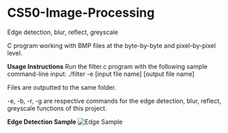 # CS50-Image-Processing
Edge detection, blur, reflect, greyscale

C program working with BMP files at the byte-by-byte and pixel-by-pixel level.

**Usage Instructions**
Run the filter.c program with the following sample command-line input:
./filter -e [input file name] [output file name]

Files are outputted to the same folder.

-e, -b, -r, -g are respective commands for the edge detection, blur, reflect, greyscale functions of this project.

**Edge Detection Sample**
![Edge Sample](https://user-images.githubusercontent.com/49529139/132837108-0e58d9c1-c182-4901-b64d-d9b6116b3123.png)

